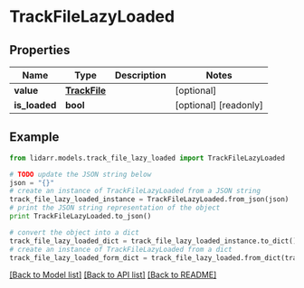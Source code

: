 # TrackFileLazyLoaded


## Properties
Name | Type | Description | Notes
------------ | ------------- | ------------- | -------------
**value** | [**TrackFile**](TrackFile.md) |  | [optional] 
**is_loaded** | **bool** |  | [optional] [readonly] 

## Example

```python
from lidarr.models.track_file_lazy_loaded import TrackFileLazyLoaded

# TODO update the JSON string below
json = "{}"
# create an instance of TrackFileLazyLoaded from a JSON string
track_file_lazy_loaded_instance = TrackFileLazyLoaded.from_json(json)
# print the JSON string representation of the object
print TrackFileLazyLoaded.to_json()

# convert the object into a dict
track_file_lazy_loaded_dict = track_file_lazy_loaded_instance.to_dict()
# create an instance of TrackFileLazyLoaded from a dict
track_file_lazy_loaded_form_dict = track_file_lazy_loaded.from_dict(track_file_lazy_loaded_dict)
```
[[Back to Model list]](../README.md#documentation-for-models) [[Back to API list]](../README.md#documentation-for-api-endpoints) [[Back to README]](../README.md)


